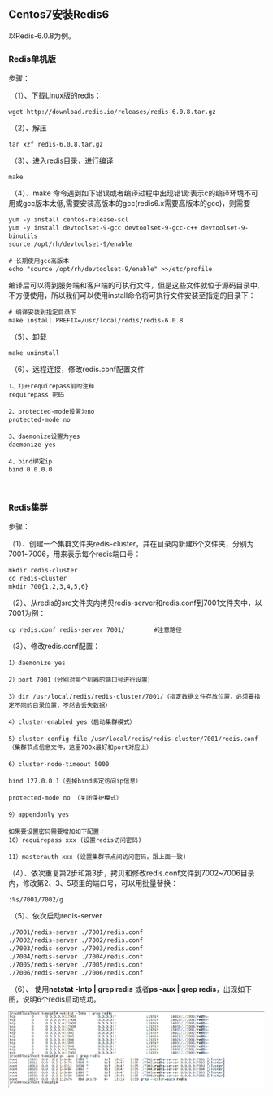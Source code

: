 ## Centos7安装Redis6

以Redis-6.0.8为例。

### Redis单机版

步骤：

​	（1）、下载Linux版的redis：

```
wget http://download.redis.io/releases/redis-6.0.8.tar.gz
```

​	（2）、解压

```
tar xzf redis-6.0.8.tar.gz
```

​	（3）、进入redis目录，进行编译

```
make
```

​	（4）、make 命令遇到如下错误或者编译过程中出现错误:表示c的编译环境不可用或gcc版本太低,需要安装高版本的gcc(redis6.x需要高版本的gcc)，则需要

```
yum -y install centos-release-scl
yum -y install devtoolset-9-gcc devtoolset-9-gcc-c++ devtoolset-9-binutils
source /opt/rh/devtoolset-9/enable

# 长期使用gcc高版本
echo "source /opt/rh/devtoolset-9/enable" >>/etc/profile
```

编译后可以得到服务端和客户端的可执行文件，但是这些文件就位于源码目录中,不方便使用，所以我们可以使用install命令将可执行文件安装至指定的目录下：

```
# 编译安装到指定目录下
make install PREFIX=/usr/local/redis/redis-6.0.8
```

​	（5）、卸载

```
make uninstall
```

​	（6）、远程连接，修改redis.conf配置文件

```
1、打开requirepass前的注释
requirepass 密码

2、protected-mode设置为no
protected-mode no

3、daemonize设置为yes
daemonize yes

4、bind绑定ip
bind 0.0.0.0
```

​	

### Redis集群

步骤：

​	（1）、创建一个集群文件夹redis-cluster，并在目录内新建6个文件夹，分别为7001~7006，用来表示每个redis端口号：

```
mkdir redis-cluster
cd redis-cluster
mkdir 700{1,2,3,4,5,6}
```

（2）、从redis的src文件夹内拷贝redis-server和redis.conf到7001文件夹中，以7001为例：

```
cp redis.conf redis-server 7001/		#注意路径
```

（3）、修改redis.conf配置：

```
1）daemonize yes

2）port 7001（分别对每个机器的端口号进行设置）

3）dir /usr/local/redis/redis-cluster/7001/（指定数据文件存放位置，必须要指定不同的目录位置，不然会丢失数据）

4）cluster-enabled yes（启动集群模式）

5）cluster-config-file /usr/local/redis/redis-cluster/7001/redis.conf（集群节点信息文件，这里700x最好和port对应上）

6）cluster-node-timeout 5000

bind 127.0.0.1（去掉bind绑定访问ip信息）

protected-mode no （关闭保护模式）

9）appendonly yes

如果要设置密码需要增加如下配置：
10）requirepass xxx (设置redis访问密码)

11）masterauth xxx (设置集群节点间访问密码，跟上面一致)
```

​	（4）、依次重复第2步和第3步，拷贝和修改redis.conf文件到7002~7006目录内，修改第2、3、5项里的端口号，可以用批量替换：

```
:%s/7001/7002/g
```

​     （5）、依次启动redis-server

```
./7001/redis-server ./7001/redis.conf
./7002/redis-server ./7002/redis.conf
./7003/redis-server ./7003/redis.conf
./7004/redis-server ./7004/redis.conf
./7005/redis-server ./7005/redis.conf
./7006/redis-server ./7006/redis.conf
```

​	（6）、	使用**netstat -lntp | grep redis** 或者**ps -aux | grep redis**，出现如下图，说明6个redis启动成功。

![](images/redis后台启动成功.png)